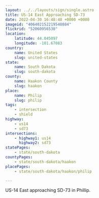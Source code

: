```yaml
---
layout: ../../layouts/sign/single.astro
title: US-14 East Approaching SD-73
date: 2022-04-30 16:48:48 +0000 +0000
imageid: "406402152219548084"
flickrid: "52060956530"
location:
    latitude: 44.045097
    longitude: -101.67083
country:
    name: United States
    slug: united-states
state:
    name: South Dakota
    slug: south-dakota
county:
    name: Haakon County
    slug: haakon
place:
    name: Philip
    slug: philip
tags:
    - intersection
    - shield
highway:
    - us14
    - sd73
intersections:
    - highway1: us14
      highway2: sd73
statePages:
    - state/south-dakota
countyPages:
    - state/south-dakota/haakon
placePages:
    - state/south-dakota/haakon/philip

---
```

US-14 East approaching SD-73 in Phillip.